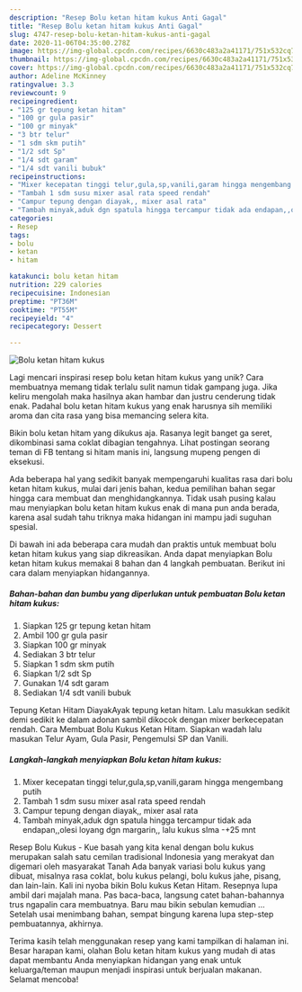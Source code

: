 ```yaml
---
description: "Resep Bolu ketan hitam kukus Anti Gagal"
title: "Resep Bolu ketan hitam kukus Anti Gagal"
slug: 4747-resep-bolu-ketan-hitam-kukus-anti-gagal
date: 2020-11-06T04:35:00.278Z
image: https://img-global.cpcdn.com/recipes/6630c483a2a41171/751x532cq70/bolu-ketan-hitam-kukus-foto-resep-utama.jpg
thumbnail: https://img-global.cpcdn.com/recipes/6630c483a2a41171/751x532cq70/bolu-ketan-hitam-kukus-foto-resep-utama.jpg
cover: https://img-global.cpcdn.com/recipes/6630c483a2a41171/751x532cq70/bolu-ketan-hitam-kukus-foto-resep-utama.jpg
author: Adeline McKinney
ratingvalue: 3.3
reviewcount: 9
recipeingredient:
- "125 gr tepung ketan hitam"
- "100 gr gula pasir"
- "100 gr minyak"
- "3 btr telur"
- "1 sdm skm putih"
- "1/2 sdt Sp"
- "1/4 sdt garam"
- "1/4 sdt vanili bubuk"
recipeinstructions:
- "Mixer kecepatan tinggi telur,gula,sp,vanili,garam hingga mengembang putih"
- "Tambah 1 sdm susu mixer asal rata speed rendah"
- "Campur tepung dengan diayak,, mixer asal rata"
- "Tambah minyak,aduk dgn spatula hingga tercampur tidak ada endapan,,olesi loyang dgn margarin,, lalu kukus slma -+25 mnt"
categories:
- Resep
tags:
- bolu
- ketan
- hitam

katakunci: bolu ketan hitam 
nutrition: 229 calories
recipecuisine: Indonesian
preptime: "PT36M"
cooktime: "PT55M"
recipeyield: "4"
recipecategory: Dessert

---
```



![Bolu ketan hitam kukus](https://img-global.cpcdn.com/recipes/6630c483a2a41171/751x532cq70/bolu-ketan-hitam-kukus-foto-resep-utama.jpg)

Lagi mencari inspirasi resep bolu ketan hitam kukus yang unik? Cara membuatnya memang tidak terlalu sulit namun tidak gampang juga. Jika keliru mengolah maka hasilnya akan hambar dan justru cenderung tidak enak. Padahal bolu ketan hitam kukus yang enak harusnya sih memiliki aroma dan cita rasa yang bisa memancing selera kita.

Bikin bolu ketan hitam yang dikukus aja. Rasanya legit banget ga seret, dikombinasi sama coklat dibagian tengahnya. Lihat postingan seorang teman di FB tentang si hitam manis ini, langsung mupeng pengen di eksekusi.

Ada beberapa hal yang sedikit banyak mempengaruhi kualitas rasa dari bolu ketan hitam kukus, mulai dari jenis bahan, kedua pemilihan bahan segar hingga cara membuat dan menghidangkannya. Tidak usah pusing kalau mau menyiapkan bolu ketan hitam kukus enak di mana pun anda berada, karena asal sudah tahu triknya maka hidangan ini mampu jadi suguhan spesial.


Di bawah ini ada beberapa cara mudah dan praktis untuk membuat bolu ketan hitam kukus yang siap dikreasikan. Anda dapat menyiapkan Bolu ketan hitam kukus memakai 8 bahan dan 4 langkah pembuatan. Berikut ini cara dalam menyiapkan hidangannya.

<!--inarticleads1-->

##### Bahan-bahan dan bumbu yang diperlukan untuk pembuatan Bolu ketan hitam kukus:

1. Siapkan 125 gr tepung ketan hitam
1. Ambil 100 gr gula pasir
1. Siapkan 100 gr minyak
1. Sediakan 3 btr telur
1. Siapkan 1 sdm skm putih
1. Siapkan 1/2 sdt Sp
1. Gunakan 1/4 sdt garam
1. Sediakan 1/4 sdt vanili bubuk


Tepung Ketan Hitam DiayakAyak tepung ketan hitam. Lalu masukkan sedikit demi sedikit ke dalam adonan sambil dikocok dengan mixer berkecepatan rendah. Cara Membuat Bolu Kukus Ketan Hitam. Siapkan wadah lalu masukan Telur Ayam, Gula Pasir, Pengemulsi SP dan Vanili. 

<!--inarticleads2-->

##### Langkah-langkah menyiapkan Bolu ketan hitam kukus:

1. Mixer kecepatan tinggi telur,gula,sp,vanili,garam hingga mengembang putih
1. Tambah 1 sdm susu mixer asal rata speed rendah
1. Campur tepung dengan diayak,, mixer asal rata
1. Tambah minyak,aduk dgn spatula hingga tercampur tidak ada endapan,,olesi loyang dgn margarin,, lalu kukus slma -+25 mnt


Resep Bolu Kukus - Kue basah yang kita kenal dengan bolu kukus merupakan salah satu cemilan tradisional Indonesia yang merakyat dan digemari oleh masyarakat Tanah Ada banyak variasi bolu kukus yang dibuat, misalnya rasa coklat, bolu kukus pelangi, bolu kukus jahe, pisang, dan lain-lain. Kali ini nyoba bikin Bolu kukus Ketan Hitam. Resepnya lupa ambil dari majalah mana. Pas baca-baca, langsung catet bahan-bahannya trus ngapalin cara membuatnya. Baru mau bikin sebulan kemudian … Setelah usai menimbang bahan, sempat bingung karena lupa step-step pembuatannya, akhirnya. 

Terima kasih telah menggunakan resep yang kami tampilkan di halaman ini. Besar harapan kami, olahan Bolu ketan hitam kukus yang mudah di atas dapat membantu Anda menyiapkan hidangan yang enak untuk keluarga/teman maupun menjadi inspirasi untuk berjualan makanan. Selamat mencoba!
